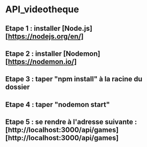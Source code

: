 # API_videotheque

## Etape 1 : installer [Node.js][https://nodejs.org/en/]

## Etape 2 : installer [Nodemon][https://nodemon.io/]

## Etape 3 : taper "npm install" à la racine du dossier

## Etape 4 : taper "nodemon start"

## Etape 5 : se rendre à l'adresse suivante : [http://localhost:3000/api/games][http://localhost:3000/api/games]
